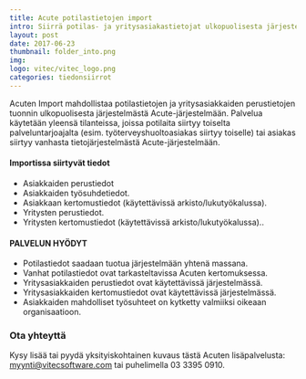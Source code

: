 ```yaml
---
title: Acute potilastietojen import
intro: Siirrä potilas- ja yritysasiakastietojat ulkopuolisesta järjestelmästä Acute-järjestelmään
layout: post
date: 2017-06-23
thumbnail: folder_into.png
img: 
logo: vitec/vitec_logo.png
categories: tiedonsiirrot
---
```

Acuten Import mahdollistaa potilastietojen ja yritysasiakkaiden perustietojen tuonnin ulkopuolisesta järjestelmästä  Acute-järjestelmään. Palvelua käytetään yleensä tilanteissa, joissa potilaita siirtyy toiselta palveluntarjoajalta (esim. työterveyshuoltoasiakas siirtyy toiselle) tai asiakas siirtyy vanhasta tietojärjestelmästä Acute-järjestelmään.

#### Importissa siirtyvät tiedot

- Asiakkaiden perustiedot
- Asiakkaiden työsuhdetiedot. 
- Asiakkaan kertomustiedot (käytettävissä arkisto/lukutyökalussa).
- Yritysten perustiedot.
- Yritysten kertomustiedot  (käytettävissä arkisto/lukutyökalussa)..

#### PALVELUN HYÖDYT

- Potilastiedot saadaan tuotua järjestelmään yhtenä massana.
- Vanhat potilastiedot ovat tarkasteltavissa Acuten kertomuksessa.
- Yritysasiakkaiden perustiedot ovat käytettävissä järjestelmässä.
- Yritysasiakkaiden kertomustiedot ovat käytettävissä järjestelmässä.
- Asiakkaiden mahdolliset työsuhteet on kytketty valmiiksi oikeaan organisaatioon.

### Ota yhteyttä

Kysy lisää tai pyydä yksityiskohtainen kuvaus tästä Acuten lisäpalvelusta: 
[myynti@vitecsoftware.com](mailto://myynti@vitecsoftware.com) tai puhelimella 03 3395 0910.